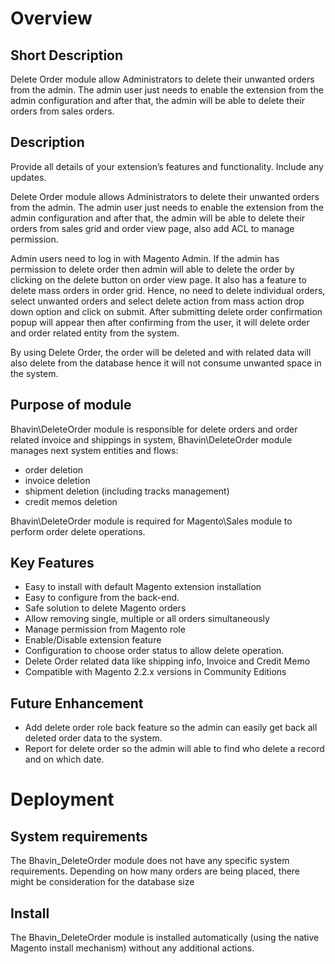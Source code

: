 # Overview

## Short Description
Delete Order module allow Administrators to delete their unwanted orders from the admin. The admin user just needs to enable the extension from the admin configuration and after that,  the admin will be able to delete their orders from sales orders.


## Description
Provide all details of your extension’s features and functionality. Include any updates.

Delete Order module allows Administrators to delete their unwanted orders from the admin. The admin user just needs to enable the extension from the admin configuration and after that, the admin will be able to delete their orders from sales grid and order view page, also add ACL to manage permission. 

Admin users need to log in with Magento Admin.  If the admin has permission to delete order then admin will able to delete the order by clicking on the delete button on order view page.  It also has a feature to delete mass orders in order grid. Hence, no need to delete individual orders, select unwanted orders and select delete action from mass action drop down option and click on submit. After submitting delete order confirmation popup will appear then after confirming from the user,  it will delete order and order related entity from the system.

By using Delete Order, the order will be deleted and with related data will also delete from the database hence it will not consume unwanted space in the system.


## Purpose of module

Bhavin\DeleteOrder module is responsible for delete orders and order related invoice and shippings in system,
Bhavin\DeleteOrder module manages next system entities and flows:

* order deletion
* invoice deletion
* shipment deletion (including tracks management)
* credit memos deletion

Bhavin\DeleteOrder module is required for Magento\Sales module to perform order delete operations.

## Key Features 
* Easy to install with default Magento extension installation 
* Easy to configure from the back-end.
* Safe solution to delete Magento orders
* Allow removing single, multiple or all orders simultaneously
* Manage permission from Magento role
* Enable/Disable extension feature 
* Configuration to choose order status to allow delete operation.
* Delete Order related data like shipping info, Invoice and Credit Memo
* Compatible with Magento 2.2.x versions in Community Editions
 
## Future Enhancement 
* Add delete order role back feature so the admin can easily get back all deleted order data to the system.
* Report for delete order so the admin will able to find who delete a record and on which date. 

# Deployment
## System requirements

The Bhavin_DeleteOrder module does not have any specific system requirements.
Depending on how many orders are being placed, there might be consideration for the database size

## Install
The Bhavin_DeleteOrder module is installed automatically (using the native Magento install mechanism) without any additional actions.